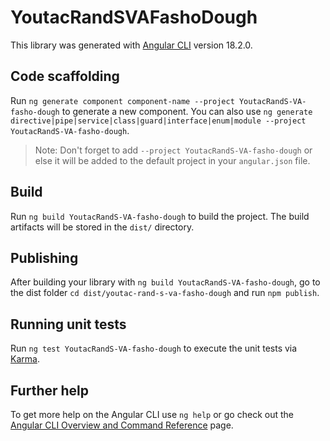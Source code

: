 # YoutacRandSVAFashoDough

This library was generated with [Angular CLI](https://github.com/angular/angular-cli) version 18.2.0.

## Code scaffolding

Run `ng generate component component-name --project YoutacRandS-VA-fasho-dough` to generate a new component. You can also use `ng generate directive|pipe|service|class|guard|interface|enum|module --project YoutacRandS-VA-fasho-dough`.
> Note: Don't forget to add `--project YoutacRandS-VA-fasho-dough` or else it will be added to the default project in your `angular.json` file. 

## Build

Run `ng build YoutacRandS-VA-fasho-dough` to build the project. The build artifacts will be stored in the `dist/` directory.

## Publishing

After building your library with `ng build YoutacRandS-VA-fasho-dough`, go to the dist folder `cd dist/youtac-rand-s-va-fasho-dough` and run `npm publish`.

## Running unit tests

Run `ng test YoutacRandS-VA-fasho-dough` to execute the unit tests via [Karma](https://karma-runner.github.io).

## Further help

To get more help on the Angular CLI use `ng help` or go check out the [Angular CLI Overview and Command Reference](https://angular.dev/tools/cli) page.

